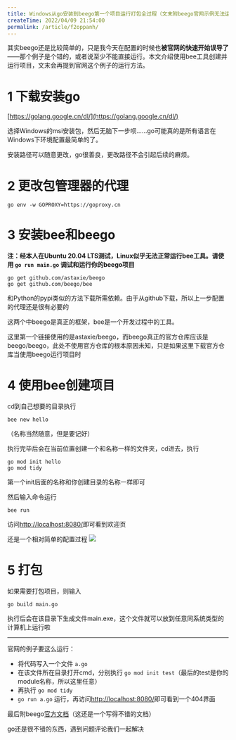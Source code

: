 ```yaml
---
title: Windows从go安装到beego第一个项目运行打包全过程（文末附beego官网示例无法运行的解决方案）
createTime: 2022/04/09 21:54:00
permalink: /article/f2oppanh/
---
```


其实beego还是比较简单的，只是我今天在配置的时候也**被官网的快速开始误导了**——那个例子是个错的，或者说至少不能直接运行。本文介绍使用bee工具创建并运行项目，文末会再提到官网这个例子的运行方法。

# 1 下载安装go

[https://golang.google.cn/dl/](https://golang.google.cn/dl/)

选择Windows的msi安装包，然后无脑下一步呗……go可能真的是所有语言在Windows下环境配置最简单的了。

安装路径可以随意更改，go很善良，更改路径不会引起后续的麻烦。

# 2 更改包管理器的代理

```text
go env -w GOPROXY=https://goproxy.cn
```

# 3 安装bee和beego

**注：经本人在Ubuntu 20.04 LTS测试，Linux似乎无法正常运行bee工具。请使用 `go run main.go` 调试和运行你的beego项目**

```text
go get github.com/astaxie/beego
go get github.com/beego/bee
```

和Python的pypi类似的方法下载所需依赖。由于从github下载，所以上一步配置的代理还是很有必要的

这两个中beego是真正的框架，bee是一个开发过程中的工具。

这里第一个链接使用的是astaxie/beego，而beego真正的官方仓库应该是beego/beego，此处不使用官方仓库的根本原因未知，只是如果这里下载官方仓库当使用beego运行项目时

# 4 使用bee创建项目

cd到自己想要的目录执行

```text
bee new hello
```

（名称当然随意，但是要记好）

执行完毕后会在当前位置创建一个和名称一样的文件夹，cd进去，执行

```text
go mod init hello
go mod tidy
```

第一个init后面的名称和你创建目录的名称一样即可

然后输入命令运行

```text
bee run
```

访问[http://localhost:8080/](http://localhost:8080/)即可看到欢迎页

还是一个相对简单的配置过程
![](/images/36bdb2b3c8eef3b5c414bdb585ddabf5.png)
# 5 打包

如果需要打包项目，则输入

```
go build main.go
```

执行后会在该目录下生成文件main.exe，这个文件就可以放到任意同系统类型的计算机上运行啦

---

官网的例子要这么运行：

- 将代码写入一个文件 `a.go`
- 在该文件所在目录打开cmd，分别执行 `go mod init test`（最后的test是你的module名称，所以这里任意）
- 再执行 `go mod tidy`
- `go run a.go` 运行，再访问[http://localhost:8080/](http://localhost:8080/)即可看到一个404界面

最后附beego[官方文档](https://beego.me/docs/quickstart/)（这还是一个写得不错的文档）

go还是很不错的东西，遇到问题评论我们一起解决
